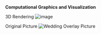 **Computational Graphics and Visualization**

3D Rendering
![image](https://github.com/user-attachments/assets/f6ab05b4-3b6c-497b-8f72-7c759ee7813f)

Original Picture
![Wedding Overlay Picture](https://github.com/user-attachments/assets/f6e26690-31bf-4964-8294-62cf457f43ab)
